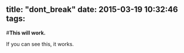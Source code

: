 title: "dont_break"
date: 2015-03-19 10:32:46
tags:
---

#**This will work.**

If you can see this, it works.

